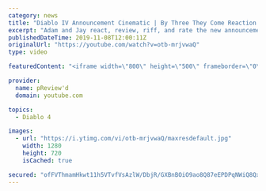 ```yaml
---
category: news
title: "Diablo IV Announcement Cinematic | By Three They Come Reaction / Review / Rating"
excerpt: "Adam and Jay react, review, riff, and rate the new announcement cinematic everyone wanted to see last year at Blizzcon, Diablo IV 'By Three They Come'."
publishedDateTime: 2019-11-08T12:00:11Z
originalUrl: "https://youtube.com/watch?v=otb-mrjvwaQ"
type: video

featuredContent: "<iframe width=\"800\" height=\"500\" frameborder=\"0\" src=\"https://www.youtube.com/embed/otb-mrjvwaQ\" allow=\"accelerometer; autoplay; encrypted-media; gyroscope; picture-in-picture\" allowfullscreen></iframe>"

provider:
  name: pReview'd
  domain: youtube.com

topics:
  - Diablo 4

images:
  - url: "https://i.ytimg.com/vi/otb-mrjvwaQ/maxresdefault.jpg"
    width: 1280
    height: 720
    isCached: true

secured: "ofFVThmamHkwt11h5VTvfVsAzlW/DbjR/GXBnBOiO9ao8Q87eEPDPqNWiQ8Qxszm4/s1DX5ut8TcO6Wy61oXkdDkhU62q/kdb4GdbylC0q4/TUs7dfbXESY1EQ4CvXhNoIyyaOuuTUM0rsJe3fqX3zo7G1sX0JAhpsTaH2YtmaF6duE6MnCwFXIBln+sFrVDsc3/OAGz+g+PBIO9ZC9DKwb15vEkA3/08kFrWLmNmSS4URjQSEUmO+SnZwTs+8y5tG2w4V4KcM5vTDOnjBPZ1ePNWCOEQjWOdMKmvH9aRzuTJ0CzWs/EKfDXc7ZZN0a2UYstL4ec41O82AxPxHUCxWLz2vq5UHwU1FJSGEvbJA4Qr1lnKM3rUmi2Bayjs5sCNfjsfJXilfs4WaQlwzPeE0OoJPdJCpR+SCLXsAowIj0Oan8IBPhfRH+qMefgbAA/;v6xB3Z0kGZLzjUj7Jc3K1w=="
---
```


